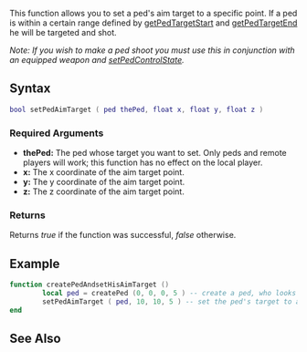 This function allows you to set a ped's aim target to a specific point. If a ped is within a certain range defined by [getPedTargetStart](/docs/getPedTargetStart.md "wikilink") and [getPedTargetEnd](/getPedTargetEnd.md "wikilink") he will be targeted and shot.

*Note: If you wish to make a ped shoot you must use this in conjunction with an equipped weapon and [setPedControlState](/docs/setPedControlState.md "wikilink").*

Syntax
------

``` lua
bool setPedAimTarget ( ped thePed, float x, float y, float z )
```

### Required Arguments

-   **thePed:** The ped whose target you want to set. Only peds and remote players will work; this function has no effect on the local player.
-   **x:** The x coordinate of the aim target point.
-   **y:** The y coordinate of the aim target point.
-   **z:** The z coordinate of the aim target point.

### Returns

Returns *true* if the function was successful, *false* otherwise.

Example
-------

``` lua
function createPedAndsetHisAimTarget ()
        local ped = createPed (0, 0, 0, 5 ) -- create a ped, who looks like cj, in the middle of the map
        setPedAimTarget ( ped, 10, 10, 5 ) -- set the ped's target to a point in North-East
end
```

See Also
--------

